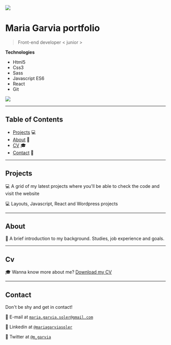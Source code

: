 <a href="https://mgarvia.github.io/portfolio" alt="Maria Garvia portfolio" title="Maria Garvia portfolio">![](https://mgarvia.github.io/portfolio/images/Portfolio.png)</a>

# Maria Garvia portfolio

> Front-end developer < junior >

**Technologies**

- Html5
- Css3
- Sass
- Javascript ES6
- React
- Git

<a href="https://mgarvia.github.io/portfolio" alt="Maria Garvia portfolio" title="Maria Garvia portfolio">![](https://mgarvia.github.io/portfolio/images/readme.png)</a>

---

## Table of Contents 

-  [Projects](#Projects) 💻
-  [About](#About) 👩
-  [CV](#CV) 🎓
-  [Contact](#Contact) 📧

---

## Projects

💻 A grid of my latest projects where you'll be able to check the code and visit the website

💻 Layouts, Javascript, React and Wordpress projects

---

## About

👩 A brief introduction to my background. Studies, job experience and goals.

---

## Cv

🎓 Wanna know more about me? 
<a className="cv-download" href="https://mgarvia.github.io/portfolio/images/Maria_Garvia_CV_Frontend_Developer.pdf" download>Download my CV</a>

---

## Contact

Don't be shy and get in contact!

📧 E-mail at <a href="http://fvcproductions.com" target="_blank">`maria.garvia.soler@gmail.com`</a>

📧 Linkedin at <a href="https://www.linkedin.com/in/mariagarviasoler/" target="_blank">`@mariagarviasoler`</a>

📧 Twitter at <a href="http://twitter.com/fvcproductions" target="_blank">`@m_garvia`</a>

